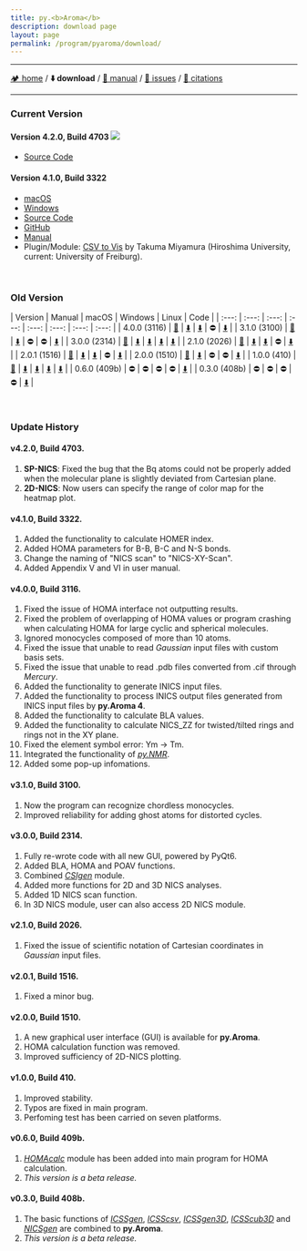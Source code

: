 ```yaml
---
title: py.<b>Aroma</b>
description: download page
layout: page
permalink: /program/pyaroma/download/
---
```


<hr/>

[🏕️ home](https://wongzit.github.io/program/pyaroma) / **⬇️ download** / [📄 manual](https://wongzit.github.io/program/pyaroma/manual_v41.pdf) / [🔧 issues](https://wongzit.github.io/program/pyaroma/issue) / [💎 citations](https://wongzit.github.io/program/pyaroma/citation)

<hr/>

### Current Version

#### Version 4.2.0, Build 4703  ![](https://img.shields.io/badge/-NEW-orange?style=flat-square)

- [Source Code](https://drive.google.com/drive/folders/1U_BZIXzFTDdIcVmteYarfhRD4efyRTpd?usp=share_link)

#### Version 4.1.0, Build 3322

- [macOS](https://drive.google.com/file/d/1oSLwnfQz26CKVf-A-bfXVeffvMzX0ROt/view?usp=share_link)
- [Windows](https://1drv.ms/u/s!AoEiFHul9zVelnfpqzj7tZLjCQQ6?e=H6kwc8)
- [Source Code](https://wongzit.github.io/program/pyaroma/backup/py.Aroma-4.1.0-src.zip)
- [GitHub](https://github.com/wongzit/pyAroma/releases/tag/v4.1.0)
- [Manual](https://wongzit.github.io/program/pyaroma/manual_v41.pdf)
- Plugin/Module: [CSV to Vis](https://wongzit.github.io/program/pyaroma/backup/contour.py) by Takuma Miyamura (Hiroshima University, current: University of Freiburg).

<br>

### Old Version

| Version | Manual | macOS | Windows | Linux | Code |
| :---: | :---: | :---: | :---: | :---: | :---: | :---: | :---: |
| 4.0.0 (3116) | [📖](https://wongzit.github.io/program/pyaroma/manual_v4.pdf) | [⬇️](https://1drv.ms/u/s!AoEiFHul9zVelkfkrWWgxXmhr1-B?e=j9gp0e) | [⬇️](https://1drv.ms/u/s!AoEiFHul9zVelka3VXvyChM_8OdJ?e=JzRVEs) | ⛔️ | [⬇️](https://wongzit.github.io/program/pyaroma/backup/py.Aroma-4.0.0-src.zip) |
| 3.1.0 (3100) | [📖](https://wongzit.github.io/program/pyaroma/manual.pdf) | [⬇️](https://drive.google.com/file/d/1cPFGJ_h85831Wuth6nwK0UUjat5VPlcx/view?usp=sharing) | ⛔️ | ⛔️ | [⬇️](https://wongzit.github.io/program/pyaroma/backup/pyAroma-3.1.0-src.zip) |
| 3.0.0 (2314) | [📖](https://wongzit.github.io/program/pyaroma/manual.pdf) | [⬇️](https://drive.google.com/file/d/1-ugu20IhhebmjvPcV3EVS1pzLrYVGbal/view?usp=share_link) | [⬇️](https://drive.google.com/file/d/1QUojgzprZRvWLBtgcQ55pXqR8uX4vqRu/view?usp=share_link) | [⬇️](https://drive.google.com/drive/folders/12ukrOltMulc7Kz6ZV9--I7g9PDn8UeFL?usp=share_link) | [⬇️](https://wongzit.github.io/program/pyaroma/backup/pyAroma-3.0.0-src.zip) |
| 2.1.0 (2026) | [📖](https://wongzit.github.io/program/pyaroma/backup/v2manual) | [⬇️](https://drive.google.com/file/d/1aQWtwXl9SVuD8-DCmm5lZbuTXTesOt3t/view?usp=share_link) | [⬇️](https://drive.google.com/file/d/1jtcEUHrvczB5vIwCsGrcqnOW1EdyWqhd/view?usp=share_link) | ⛔️ | [⬇️](https://wongzit.github.io/program/pyaroma/backup/pyAroma-2.1.zip) |
| 2.0.1 (1516) | [📖](https://wongzit.github.io/program/pyaroma/backup/v2manual) | [⬇️](https://drive.google.com/drive/folders/1apKBY5F75vPlM-ht5fyxGBtziq9xYqp8?usp=share_link) | [⬇️](https://drive.google.com/drive/folders/1de5xHLUJ1qnOzbb98OS3eZJEUuIiY-CF?usp=share_link) | ⛔️ | [⬇️](https://wongzit.github.io/program/pyaroma/backup/pyAroma-2.0.1.zip) |
| 2.0.0 (1510) | [📖](https://wongzit.github.io/program/pyaroma/backup/v2manual) | [⬇️](https://drive.google.com/drive/folders/1TcCdSeJ5-RITucYshGerR1DwSevt1gh6?usp=share_link) | ⛔️ | ⛔️ | [⬇️](https://wongzit.github.io/program/pyaroma/backup/pyAroma-2.0.zip) |
| 1.0.0 (410) | [📖](https://wongzit.github.io/program/pyaroma/backup/pyaroma_manual_1_0_0.pdf) | [⬇️](https://drive.google.com/file/d/1kUUmd92kjTDCSBeg8YZ9ApBTkxalVmo4/view?usp=share_link) | [⬇️](https://drive.google.com/file/d/1FJjgeqKmBMAPhy95XGXDsJ6zneb4fBMS/view?usp=share_link) | [⬇️](https://drive.google.com/file/d/1BWip9lRFJD3f7yB4VwrrjKHRXKNHBypL/view?usp=share_link) | [⬇️](https://wongzit.github.io/program/pyaroma/backup/pyAroma-1.0.zip) |
| 0.6.0 (409b) | ⛔️ | ⛔️ | ⛔️ | ⛔️ | [⬇️](https://wongzit.github.io/program/pyaroma/backup/pyAroma-0.6.zip) |
| 0.3.0 (408b) | ⛔️ | ⛔️ | ⛔️ | ⛔️ | [⬇️](https://wongzit.github.io/program/pyaroma/backup/pyAroma-0.3.zip) |

<br>

### Update History

#### v4.2.0, Build 4703.

1. **SP-NICS**: Fixed the bug that the Bq atoms could not be properly added when the molecular plane is slightly deviated from Cartesian plane.
2. **2D-NICS**: Now users can specify the range of color map for the heatmap plot.

#### v4.1.0, Build 3322.

1. Added the functionality to calculate HOMER index.
2. Added HOMA parameters for B-B, B-C and N-S bonds.
3. Change the naming of "NICS scan" to "NICS-XY-Scan".
4. Added Appendix V and VI in user manual.

#### v4.0.0, Build 3116.

1. Fixed the issue of HOMA interface not outputting results.
2. Fixed the problem of overlapping of HOMA values or program crashing when calculating HOMA for large cyclic and spherical molecules.
3. Ignored monocycles composed of more than 10 atoms.
4. Fixed the issue that unable to read *Gaussian* input files with custom basis sets.
5. Fixed the issue that unable to read .pdb files converted from .cif through *Mercury*.
6. Added the functionality to generate INICS input files.
7. Added the functionality to process INICS output files generated from INICS input files by **py.Aroma 4**.
8. Added the functionality to calculate BLA values.
9. Added the functionality to calculate NICS_ZZ for twisted/tilted rings and rings not in the XY plane.
10. Fixed the element symbol error: Ym → Tm.
11. Integrated the functionality of [*py.NMR*](https://github.com/wongzit/pyNMR).
12. Added some pop-up infomations.

#### v3.1.0, Build 3100.
1. Now the program can recognize chordless monocycles.
2. Improved reliability for adding ghost atoms for distorted cycles.

#### v3.0.0, Build 2314.
1. Fully re-wrote code with all new GUI, powered by PyQt6.
2. Added BLA, HOMA and POAV functions.
3. Combined [*CSIgen*](https://github.com/wongzit/CSIgen) module.
4. Added more functions for 2D and 3D NICS analyses.
5. Added 1D NICS scan function.
6. In 3D NICS module, user can also access 2D NICS module.

#### v2.1.0, Build 2026.
1. Fixed the issue of scientific notation of Cartesian coordinates in *Gaussian* input files.

#### v2.0.1, Build 1516.
1. Fixed a minor bug.

#### v2.0.0, Build 1510.
1. A new graphical user interface (GUI) is available for **py.Aroma**.
2. HOMA calculation function was removed.
3. Improved sufficiency of 2D-NICS plotting.

#### v1.0.0, Build 410.
1. Improved stability.
2. Typos are fixed in main program.
3. Perfoming test has been carried on seven platforms.

#### v0.6.0, Build 409b.
1. [*HOMAcalc*](https://github.com/wongzit/HOMAcalc) module has been added into main program for HOMA calculation.
2. *This version is a beta release.*

#### v0.3.0, Build 408b.
1. The basic functions of [*ICSSgen*](https://github.com/wongzit/ICSSgen), [*ICSScsv*](https://github.com/wongzit/ICSScsv), [*ICSSgen3D*](https://github.com/wongzit/ICSSgen3D), [*ICSScub3D*](https://github.com/wongzit/ICSScub3D) and [*NICSgen*](https://github.com/wongzit/NICSgen) are combined to **py.Aroma**. 
2. *This version is a beta release.*